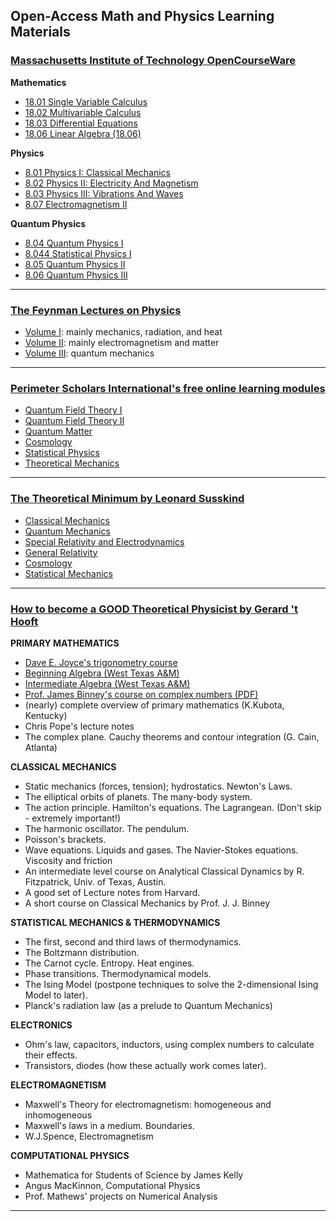 ## Open-Access Math and Physics Learning Materials

### [Massachusetts Institute of Technology OpenCourseWare](https://www.ocw.somaliren.org.so/courses/find-by-topic/#cat=science&subcat=physics&spec=theoreticalphysics)

**Mathematics**
- [18.01 Single Variable Calculus](https://ocw.mit.edu/courses/18-01sc-single-variable-calculus-fall-2010/pages/syllabus/)
- [18.02 Multivariable Calculus](https://ocw.mit.edu/courses/18-02sc-multivariable-calculus-fall-2010/pages/syllabus/)
- [18.03 Differential Equations](https://ocw.mit.edu/courses/18-03sc-differential-equations-fall-2011/)
- [18.06 Linear Algebra (18.06)](https://ocw.mit.edu/courses/18-06sc-linear-algebra-fall-2011/pages/syllabus/)

**Physics**
- [8.01 Physics I: Classical Mechanics](https://ocw.mit.edu/courses/8-01sc-classical-mechanics-fall-2016/pages/syllabus/)
- [8.02 Physics II: Electricity And Magnetism](https://ocw.mit.edu/courses/8-02-physics-ii-electricity-and-magnetism-spring-2007/pages/syllabus/)
- [8.03 Physics III: Vibrations And Waves](https://ocw.mit.edu/courses/8-03sc-physics-iii-vibrations-and-waves-fall-2016/pages/syllabus/)
- [8.07 Electromagnetism II](https://www.ocw.somaliren.org.so/courses/physics/8-07-electromagnetism-ii-fall-2012/index.htm)

**Quantum Physics**
- [8.04 Quantum Physics I](https://ocw.mit.edu/courses/8-04-quantum-physics-i-spring-2016/pages/syllabus/)
- [8.044 Statistical Physics I](https://ocw.mit.edu/courses/8-044-statistical-physics-i-spring-2013/pages/syllabus/)
- [8.05 Quantum Physics II](https://ocw.mit.edu/courses/8-05-quantum-physics-ii-fall-2013/pages/syllabus/)
- [8.06 Quantum Physics III](https://ocw.mit.edu/courses/8-06-quantum-physics-iii-spring-2018/pages/syllabus/)
  
---

### [The Feynman Lectures on Physics](https://www.feynmanlectures.caltech.edu/)
- [Volume I](https://www.feynmanlectures.caltech.edu/I_toc.html): mainly mechanics, radiation, and heat
- [Volume II](https://www.feynmanlectures.caltech.edu/II_toc.html): mainly electromagnetism and matter
- [Volume III](https://www.feynmanlectures.caltech.edu/III_toc.html): quantum mechanics

---
### [Perimeter Scholars International's free online learning modules](https://perimeterinstitute.ca/online-courses)
- [Quantum Field Theory I](https://psi-online.perimeterinstitute.ca/courses/quantum-field-theory-i-student)
- [Quantum Field Theory II](https://psi-online.perimeterinstitute.ca/courses/quantum-field-theory-ii-student)
- [Quantum Matter](https://psi-online.perimeterinstitute.ca/courses/condensed-matter-iii-student)
- [Cosmology](https://psi-online.perimeterinstitute.ca/courses/cosmology)
- [Statistical Physics](https://psi-online.perimeterinstitute.ca/courses/take/statistical-physics)
- [Theoretical Mechanics](https://psi-online.perimeterinstitute.ca/courses/theoretical-mechanics)

---

### [The Theoretical Minimum by Leonard Susskind](https://theoreticalminimum.com/about)
- [Classical Mechanics](https://theoreticalminimum.com/courses/classical-mechanics/2011/fall)
- [Quantum Mechanics](https://theoreticalminimum.com/courses/quantum-mechanics/2012/winter)
- [Special Relativity and Electrodynamics](https://theoreticalminimum.com/courses/special-relativity-and-electrodynamics/2012/spring)
- [General Relativity](https://theoreticalminimum.com/courses/general-relativity/2012/fall)
- [Cosmology](https://theoreticalminimum.com/courses/cosmology/2013/winter)
- [Statistical Mechanics](https://theoreticalminimum.com/courses/statistical-mechanics/2013/spring)

---

### [How to become a GOOD Theoretical Physicist by Gerard 't Hooft](https://www.goodtheorist.science/)

**PRIMARY MATHEMATICS**
- [Dave E. Joyce's trigonometry course](https://www2.clarku.edu/faculty/djoyce/trig/)
- [Beginning Algebra (West Texas A&M)](https://www.wtamu.edu/academic/anns/mps/math/mathlab/beg_algebra/)
- [Intermediate Algebra (West Texas A&M)](https://www.wtamu.edu/academic/anns/mps/math/mathlab/int_algebra/index.htm)
- [Prof. James Binney's course on complex numbers (PDF)](https://www-thphys.physics.ox.ac.uk/people/JamesBinney/complex.pdf)
- (nearly) complete overview of primary mathematics (K.Kubota, Kentucky)
- Chris Pope's lecture notes
- The complex plane. Cauchy theorems and contour integration (G. Cain, Atlanta)

**CLASSICAL MECHANICS**
- Static mechanics (forces, tension); hydrostatics. Newton's Laws.
- The elliptical orbits of planets. The many-body system.
- The action principle. Hamilton's equations. The Lagrangean. (Don't skip - extremely important!)
- The harmonic oscillator. The pendulum.
- Poisson's brackets.
- Wave equations. Liquids and gases. The Navier-Stokes equations. Viscosity and friction
- An intermediate level course on Analytical Classical Dynamics by R. Fitzpatrick, Univ. of Texas, Austin.
- A good set of Lecture notes from Harvard.
- A short course on Classical Mechanics by Prof. J. J. Binney

**STATISTICAL MECHANICS & THERMODYNAMICS**
- The first, second and third laws of thermodynamics.
- The Boltzmann distribution.
- The Carnot cycle. Entropy. Heat engines.
- Phase transitions. Thermodynamical models.
- The Ising Model (postpone techniques to solve the 2-dimensional Ising Model to later).
- Planck's radiation law (as a prelude to Quantum Mechanics)

**ELECTRONICS**
- Ohm's law, capacitors, inductors, using complex numbers to calculate their effects.
- Transistors, diodes (how these actually work comes later).

**ELECTROMAGNETISM**
- Maxwell's Theory for electromagnetism: homogeneous and inhomogeneous
- Maxwell's laws in a medium. Boundaries.
- W.J.Spence, Electromagnetism

**COMPUTATIONAL PHYSICS**
- Mathematica for Students of Science by James Kelly
- Angus MacKinnon, Computational Physics
- Prof. Mathews' projects on Numerical Analysis

---
